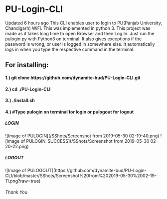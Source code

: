 # PU-Login-CLI
  Updated 6 hours ago This CLI enables user to login to PU(Panjab University, Chandigarh) WiFi. This was implemented in python 3. This project was made as it takes long time to open Browser and then Log In.
Just run the pulogin.py with Python3 on terminal.
It also gives exceptions if the password is wrong, or user is logged in somewhere else.
It automatically logs in when you type the respective command in the terminal.


<h2>For installing:</h2>
<h4>1.) git clone https://github.com/dynamite-bud/PU-Login-CLI.git</h4>
<h4>2.) cd ./PU-Login-CLI</h4>
<h4>3.) ./install.sh</h4>
<h4>4.) #Type pulogin on terminal for login or pulogout for logout</h4>

<h5>LOGIN</h5>
![Image of PULOGIN](/SShots/Screenshot from 2019-05-30 02-19-40.png)
![Image of PULOGIN_SUCCESS](/SShots/Screenshot from 2019-05-30 02-20-22.png)
<h5>LOGOUT</h5>
![Image of PULOGOUT](https://github.com/dynamite-bud/PU-Login-CLI/blob/master/SShots/Screenshot%20from%202019-05-30%2002-19-11.png?raw=true)

<h6>Thank You</h6>
